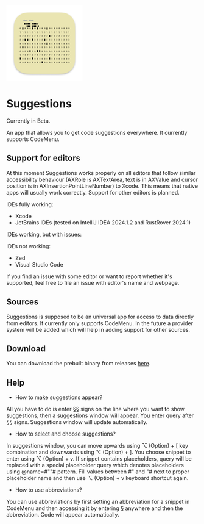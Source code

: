<img src="icon.png" width="200px"/>

# Suggestions

Currently in Beta.

An app that allows you to get code suggestions everywhere. It currently supports CodeMenu.

## Support for editors

At this moment Suggestions works properly on all editors that follow similar accessibility behaviour (AXRole is AXTextArea, text is in AXValue and cursor position is in AXInsertionPointLineNumber) to Xcode. This means that native apps will usually work correctly. Support for other editors is planned.

IDEs fully working:

- Xcode
- JetBrains IDEs (tested on IntelliJ IDEA 2024.1.2 and RustRover 2024.1)

IDEs working, but with issues:

IDEs not working:

- Zed
- Visual Studio Code

If you find an issue with some editor or want to report whether it's supported, feel free to file an issue with editor's name and webpage.

## Sources

Suggestions is supposed to be an universal app for access to data directly from editors. It currently only supports CodeMenu. In the future a provider system will be added which will help in adding support for other sources.

## Download

You can download the prebuilt binary from releases [here](https://github.com/Extiri/Suggestions/releases/latest).

## Help

- How to make suggestions appear?

All you have to do is enter §§ signs on the line where you want to show suggestions, then a suggestions window will appear. You enter query after §§ signs. Suggestions window will update automatically.
      
- How to select and choose suggestions?

In suggestions window, you can move upwards using ⌥ (Option) + [ key combination and downwards using ⌥ (Option) + ]. You choose snippet to enter using ⌥ (Option) + v. If snippet contains placeholders, query will be replaced with a special placeholder query which denotes placeholders using @name=#\"\"# pattern. Fill values between #\" and \"# next to proper placeholder name and then use  ⌥ (Option) + v keyboard shortcut again.
      
- How to use abbreviations?

You can use abbreviations by first setting an abbreviation for a snippet in CodeMenu and then accessing it by entering § anywhere and then the abbreviation. Code will appear automatically.
